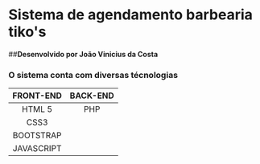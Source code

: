 # **Sistema de agendamento barbearia tiko's**

##**Desenvolvido por João Vinicius da Costa**

### O sistema conta com diversas técnologias

| FRONT-END | BACK-END |
|:---------:|:--------:|
| HTML 5    |PHP|
| CSS3      |
| BOOTSTRAP |
| JAVASCRIPT|

